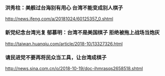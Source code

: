 ### 洪秀柱：美舰过台海别有用心 台湾不能变成别人棋子
http://news.ifeng.com/a/20181024/60125357_0.shtml
### 新党纪念台湾光复 郁慕明：台湾不是美国棋子 拒绝被拖上战场当炮灰
http://taiwan.huanqiu.com/article/2018-10/13327326.html
### 请民进党不要再将民众当工具，让台湾成棋子
http://news.sina.com.cn/o/2018-10-19/doc-ihmrasqs2658518.shtml